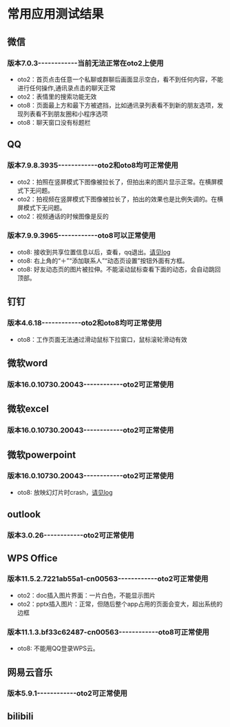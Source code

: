 # 常用应用测试结果
## 微信
### 版本7.0.3------------当前无法正常在oto2上使用
- oto2：首页点击任意一个私聊或群聊后画面显示空白，看不到任何内容，不能进行任何操作,通讯录点击的聊天正常
- oto2：表情里的搜索功能无效
- oto8：页面最上方和最下方被遮挡，比如通讯录列表看不到新的朋友选项，发现列表看不到朋友圈和小程序选项
- oto8：聊天窗口没有标题栏

## QQ
### 版本7.9.8.3935------------oto2和oto8均可正常使用
- oto2：拍照在竖屏模式下图像被拉长了，但拍出来的图片显示正常。在横屏模式下无问题。
- oto2：拍视频在竖屏模式下图像被拉长了，拍出的效果也是比例失调的。在横屏模式下无问题。
- oto2：视频通话的时候图像是反的
### 版本7.9.9.3965------------oto8可以正常使用
- oto8: 接收到共享位置信息以后，查看，qq退出。[请见log](https://github.com/openthos/app-testing-results/blob/master/%E6%B5%8B%E8%AF%95%E5%86%85%E5%AE%B9%E5%8F%8A%E7%BB%93%E6%9E%9C/log/qqcrash.txt)
- oto8: 右上角的“＋”“添加联系人”“动态页设置”按钮外面有方框。
- oto8: 好友动态页的图片被拉伸。不能滚动鼠标查看下面的动态，会自动跳回顶部。


## 钉钉
### 版本4.6.18------------oto2和oto8均可正常使用
- oto8：工作页面无法通过滑动鼠标下拉窗口，鼠标滚轮滑动有效

## 微软word
### 版本16.0.10730.20043------------oto2可正常使用

## 微软excel
### 版本16.0.10730.20043------------oto2可正常使用

## 微软powerpoint
### 版本16.0.10730.20043------------oto2可正常使用
- oto8: 放映幻灯片时crash，[请见log](https://github.com/openthos/app-testing-results/blob/master/%E6%B5%8B%E8%AF%95%E5%86%85%E5%AE%B9%E5%8F%8A%E7%BB%93%E6%9E%9C/log/pptcrash.txt)

## outlook
### 版本3.0.26------------oto2可正常使用

## WPS Office
### 版本11.5.2.7221ab55a1-cn00563------------oto2可正常使用
- oto2：doc插入图片界面：一片白色，不能显示图片
- oto2：pptx插入图片：正常，但随后整个app占用的页面会变大，超出系统的边框
### 版本11.1.3.bf33c62487-cn00563------------oto8可正常使用
- oto8: 不能用QQ登录WPS云。

## 网易云音乐
### 版本5.9.1------------oto2可正常使用

## bilibili
